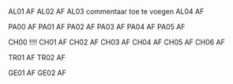 AL01 AF
AL02 AF
AL03 commentaar toe te voegen
AL04 AF

PA00 AF
PA01 AF
PA02 AF
PA03 AF
PA04 AF
PA05 AF

CH00 !!!!
CH01 AF
CH02 AF
CH03 AF
CH04 AF
CH05 AF
CH06 AF

TR01 AF
TR02 AF

GE01 AF
GE02 AF